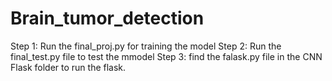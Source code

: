 # Brain_tumor_detection

Step 1: Run the final_proj.py for training the model
Step 2: Run the final_test.py file to test the mmodel
Step 3: find the falask.py file in the CNN Flask folder to run the flask. 
